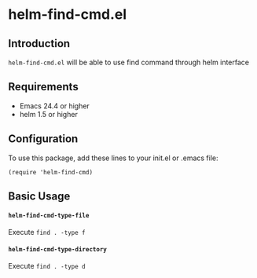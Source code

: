 # helm-find-cmd.el

## Introduction

`helm-find-cmd.el` will be able to use find command through helm interface


## Requirements

* Emacs 24.4 or higher
* helm 1.5 or higher


## Configuration

To use this package, add these lines to your init.el or .emacs file:
```
(require 'helm-find-cmd)
```


## Basic Usage

#### `helm-find-cmd-type-file`
Execute `find . -type f`

#### `helm-find-cmd-type-directory`
Execute `find . -type d`
